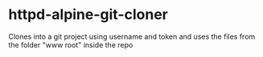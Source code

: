# httpd-alpine-git-cloner
Clones into a git project using username and token and uses the files from the folder "www root" inside the repo 
